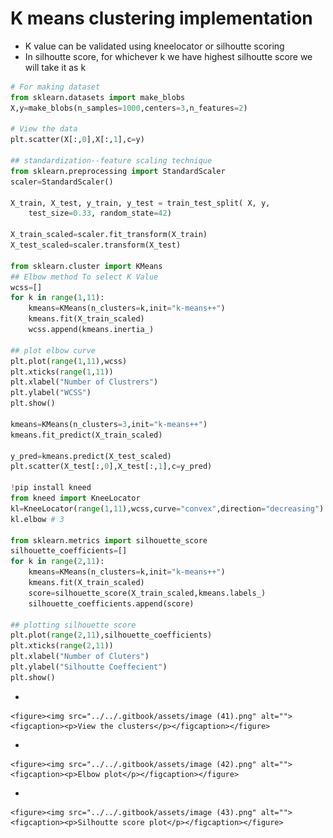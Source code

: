 # K means clustering implementation

* K value can be validated using kneelocator or silhoutte scoring
* In silhoutte score, for whichever k we have highest silhoutte score we will take it as k

```python
# For making dataset
from sklearn.datasets import make_blobs
X,y=make_blobs(n_samples=1000,centers=3,n_features=2)

# View the data
plt.scatter(X[:,0],X[:,1],c=y)

## standardization--feature scaling technique
from sklearn.preprocessing import StandardScaler
scaler=StandardScaler()

X_train, X_test, y_train, y_test = train_test_split( X, y, 
    test_size=0.33, random_state=42)
    
X_train_scaled=scaler.fit_transform(X_train)
X_test_scaled=scaler.transform(X_test)

from sklearn.cluster import KMeans
## Elbow method To select K Value
wcss=[]
for k in range(1,11):
    kmeans=KMeans(n_clusters=k,init="k-means++")
    kmeans.fit(X_train_scaled)
    wcss.append(kmeans.inertia_)

## plot elbow curve
plt.plot(range(1,11),wcss)
plt.xticks(range(1,11))
plt.xlabel("Number of Clustrers")
plt.ylabel("WCSS")
plt.show()

kmeans=KMeans(n_clusters=3,init="k-means++")
kmeans.fit_predict(X_train_scaled)

y_pred=kmeans.predict(X_test_scaled)
plt.scatter(X_test[:,0],X_test[:,1],c=y_pred)

!pip install kneed
from kneed import KneeLocator
kl=KneeLocator(range(1,11),wcss,curve="convex",direction="decreasing")
kl.elbow # 3

from sklearn.metrics import silhouette_score
silhouette_coefficients=[]
for k in range(2,11):
    kmeans=KMeans(n_clusters=k,init="k-means++")
    kmeans.fit(X_train_scaled)
    score=silhouette_score(X_train_scaled,kmeans.labels_)
    silhouette_coefficients.append(score)

## plotting silhouette score
plt.plot(range(2,11),silhouette_coefficients)
plt.xticks(range(2,11))
plt.xlabel("Number of Cluters")
plt.ylabel("Silhoutte Coeffecient")
plt.show()

```

*

    <figure><img src="../../.gitbook/assets/image (41).png" alt=""><figcaption><p>View the clusters</p></figcaption></figure>
*

    <figure><img src="../../.gitbook/assets/image (42).png" alt=""><figcaption><p>Elbow plot</p></figcaption></figure>
*

    <figure><img src="../../.gitbook/assets/image (43).png" alt=""><figcaption><p>Silhoutte score plot</p></figcaption></figure>
